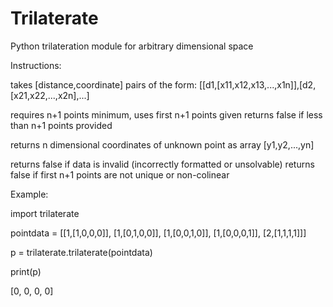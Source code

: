 # Trilaterate
Python trilateration module for arbitrary dimensional space

Instructions:

takes [distance,coordinate] pairs of the form: 
[[d1,[x11,x12,x13,...,x1n]],[d2,[x21,x22,...,x2n],...]

requires n+1 points minimum, uses first n+1 points given
returns false if less than n+1 points provided

returns n dimensional coordinates of unknown point as array [y1,y2,...,yn]

returns false if data is invalid (incorrectly formatted or unsolvable)
returns false if first n+1 points are not unique or non-colinear

Example:

import trilaterate

pointdata = [[1,[1,0,0,0]],
            [1,[0,1,0,0]],
            [1,[0,0,1,0]],
            [1,[0,0,0,1]],
            [2,[1,1,1,1]]]
            
p = trilaterate.trilaterate(pointdata)

print(p)

[0, 0, 0, 0]
